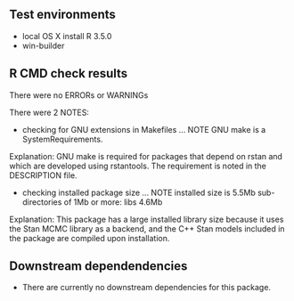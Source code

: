 
## Test environments
* local OS X install R 3.5.0
* win-builder

## R CMD check results
There were no ERRORs or WARNINGs

There were 2 NOTES:

* checking for GNU extensions in Makefiles ... NOTE
  GNU make is a SystemRequirements.

Explanation: GNU make is required for packages that 
depend on rstan and which are developed using rstantools. 
The requirement is noted in the DESCRIPTION file.

* checking installed package size ... NOTE
  installed size is  5.5Mb
  sub-directories of 1Mb or more:
    libs   4.6Mb

Explanation: This package has a large installed library 
size because it uses the Stan MCMC library as a backend, 
and the C++ Stan models included in the package are 
compiled upon installation.


## Downstream dependendencies

* There are currently no downstream dependencies for this package.